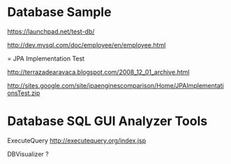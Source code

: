 # Database Sample #

https://launchpad.net/test-db/

http://dev.mysql.com/doc/employee/en/employee.html


= JPA Implementation Test

http://terrazadearavaca.blogspot.com/2008_12_01_archive.html

http://sites.google.com/site/jpaenginescomparison/Home/JPAImplementationsTest.zip


# Database SQL GUI Analyzer Tools #

ExecuteQuery
http://executequery.org/index.jsp

DBVisualizer
?
